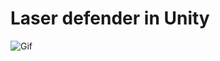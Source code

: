 # Laser defender in Unity

![Gif](https://cdn.discordapp.com/attachments/643181891788341248/801234206197678131/game.gif.gif)